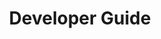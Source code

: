 ---
title: Developer Guide
type: docs
weight: 20
url: /javascript-cpp/developer-guide/
keywords: "javascript, excel, api, developer"
description: "Aspose.Cells for JavaScript via C++ developer guide."
---